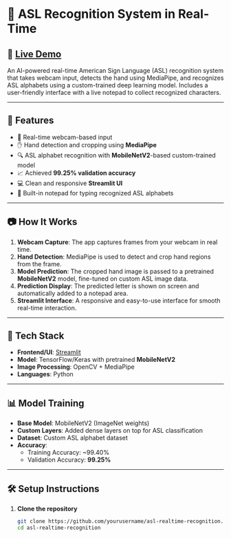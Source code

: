 # 🤟 ASL Recognition System in Real-Time

## 🚀 [Live Demo]([https://signifyai-asl-recognition.streamlit.app/])

An AI-powered real-time American Sign Language (ASL) recognition system that takes webcam input, detects the hand using MediaPipe, and recognizes ASL alphabets using a custom-trained deep learning model. Includes a user-friendly interface with a live notepad to collect recognized characters.

---

## 🧠 Features

- 📸 Real-time webcam-based input
- ✋ Hand detection and cropping using **MediaPipe**
- 🔍 ASL alphabet recognition with **MobileNetV2**-based custom-trained model  
- 📈 Achieved **99.25% validation accuracy**
- 💻 Clean and responsive **Streamlit UI**
- 📝 Built-in notepad for typing recognized ASL alphabets

---

## 📷 How It Works

1. **Webcam Capture**: The app captures frames from your webcam in real time.
2. **Hand Detection**: MediaPipe is used to detect and crop hand regions from the frame.
3. **Model Prediction**: The cropped hand image is passed to a pretrained **MobileNetV2** model, fine-tuned on custom ASL image data.
4. **Prediction Display**: The predicted letter is shown on screen and automatically added to a notepad area.
5. **Streamlit Interface**: A responsive and easy-to-use interface for smooth real-time interaction.

---

## 🧰 Tech Stack

- **Frontend/UI**: [Streamlit](https://streamlit.io/)
- **Model**: TensorFlow/Keras with pretrained **MobileNetV2**
- **Image Processing**: OpenCV + MediaPipe
- **Languages**: Python

---

## 📊 Model Training

- **Base Model**: MobileNetV2 (ImageNet weights)
- **Custom Layers**: Added dense layers on top for ASL classification
- **Dataset**: Custom ASL alphabet dataset
- **Accuracy**: 
  - Training Accuracy: ~99.40%
  - Validation Accuracy: **99.25%**

---

## 🛠️ Setup Instructions

1. **Clone the repository**
   ```bash
   git clone https://github.com/yourusername/asl-realtime-recognition.git
   cd asl-realtime-recognition
